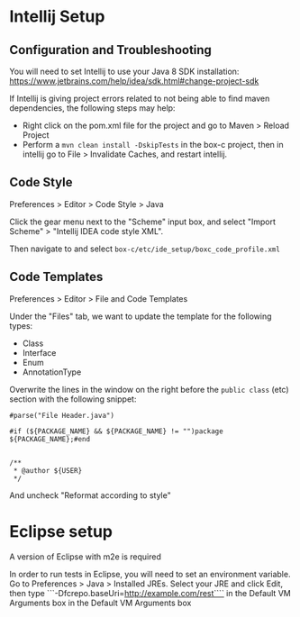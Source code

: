 # Intellij Setup

## Configuration and Troubleshooting
You will need to set Intellij to use your Java 8 SDK installation:
https://www.jetbrains.com/help/idea/sdk.html#change-project-sdk

If Intellij is giving project errors related to not being able to find maven dependencies, the following steps may help:
* Right click on the pom.xml file for the project and go to Maven > Reload Project
* Perform a `mvn clean install -DskipTests` in the box-c project, then in intellij go to File > Invalidate Caches, and restart intellij.

## Code Style
Preferences > Editor > Code Style > Java

Click the gear menu next to the "Scheme" input box, and select "Import Scheme" > "Intellij IDEA code style XML".

Then navigate to and select `box-c/etc/ide_setup/boxc_code_profile.xml`

## Code Templates
Preferences > Editor > File and Code Templates

Under the "Files" tab, we want to update the template for the following types:
* Class
* Interface
* Enum
* AnnotationType

Overwrite the lines in the window on the right before the `public class` (etc) section with the following snippet:

```
#parse("File Header.java")

#if (${PACKAGE_NAME} && ${PACKAGE_NAME} != "")package ${PACKAGE_NAME};#end


/**
 * @author ${USER}
 */
```
And uncheck "Reformat according to style"


# Eclipse setup

A version of Eclipse with m2e is required

In order to run tests in Eclipse, you will need to set an environment variable. Go to Preferences > Java > Installed JREs. Select your JRE and click Edit, then type  ```-Dfcrepo.baseUri=http://example.com/rest```` in the Default VM Arguments box in the Default VM Arguments box

